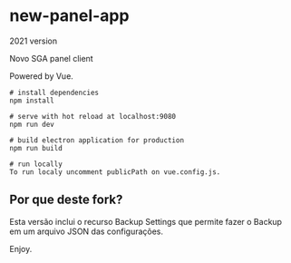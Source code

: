 # new-panel-app
2021 version

Novo SGA panel client

Powered by Vue.

```
# install dependencies
npm install

# serve with hot reload at localhost:9080
npm run dev

# build electron application for production
npm run build

# run locally
To run localy uncomment publicPath on vue.config.js.

```
## Por que deste fork?

Esta versão inclui o recurso Backup Settings que permite fazer o Backup em um arquivo JSON das configurações.

Enjoy.

